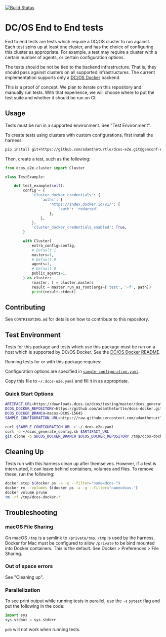 [![Build Status](https://travis-ci.org/adamtheturtle/dcos-e2e.svg?branch=master)](https://travis-ci.org/adamtheturtle/dcos-e2e)

# DC/OS End to End tests

End to end tests are tests which require a DC/OS cluster to run against.
Each test spins up at least one cluster, and has the choice of configuring this cluster as appropriate.
For example, a test may require a cluster with a certain number of agents, or certain configuration options.

The tests should be not be tied to the backend infrastructure.
That is, they should pass against clusters on all supported infrastructures.
The current implementation supports only a [DC/OS Docker](https://github.com/dcos/dcos-docker) backend.

This is a proof of concept.
We plan to iterate on this repository and manually run tests.
With that experience, we will choose where to put the test suite and whether it should be run on CI.

## Usage

Tests must be run in a supported environment.
See "Test Environment".

To create tests using clusters with custom configurations, first install the harness:

```sh
pip install git+https://github.com/adamtheturtle/dcos-e2e.git@genconf-extra
```

Then, create a test, such as the following:

```python
from dcos_e2e.cluster import Cluster

class TestExample:

    def test_example(self):
        config = {
            'cluster_docker_credentials': {
                'auths': {
                    'https://index.docker.io/v1/': {
                        'auth': 'redacted'
                    },
                },
            },
            'cluster_docker_credentials_enabled': True,
        }

        with Cluster(
            extra_config=config,
            # Default 1
            masters=1,
            # Default 0
            agents=1,
            # Default 0
            public_agents=1,
        ) as cluster:
            (master, ) = cluster.masters
            result = master.run_as_root(args=['test', '-f', path])
            print(result.stdout)
```

## Contributing

See `CONTRIBUTING.md` for details on how to contribute to this repository.

## Test Environment

Tests for this package and tests which use this package must be run on a host which is supported by DC/OS Docker.
See the [DC/OS Docker README](https://github.com/dcos/dcos-docker/blob/master/README.md).

Running tests for or with this package requires:

Configuration options are specified in [`sample-configuration.yaml`](https://raw.githubusercontent.com/adamtheturtle/dcos-e2e/master/sample-configuration.yaml).

Copy this file to `~/.dcos-e2e.yaml` and fill it in as appropriate.

### Quick Start Options

```sh
ARTIFACT_URL=https://downloads.dcos.io/dcos/testing/master/dcos_generate_config.sh
DCOS_DOCKER_REPOSITORY=https://github.com/adamtheturtle/dcos-docker.git
DCOS_DOCKER_BRANCH=macos-DCOS-15645
SAMPLE_CONFIGURATION_URL=https://raw.githubusercontent.com/adamtheturtle/dcos-e2e/master/sample-configuration.yaml

curl $SAMPLE_CONFIGURATION_URL > ~/.dcos-e2e.yaml
curl -o ~/dcos_generate_config.sh $ARTIFACT_URL
git clone -b $DCOS_DOCKER_BRANCH $DCOS_DOCKER_REPOSITORY /tmp/dcos-docker
```

## Cleaning Up

Tests run with this harness clean up after themselves.
However, if a test is interrupted, it can leave behind containers, volumes and files.
To remove these, run the following:

```sh
docker stop $(docker ps -a -q --filter="name=dcos-")
docker rm --volumes $(docker ps -a -q --filter="name=dcos-")
docker volume prune
rm -rf /tmp/dcos-docker-*
```

## Troubleshooting

### macOS File Sharing

On macOS `/tmp` is a symlink to `/private/tmp`.
`/tmp` is used by the harness.
Docker for Mac must be configured to allow `/private` to be bind mounted into Docker containers.
This is the default.
See Docker > Preferences > File Sharing.

### Out of space errors

See "Cleaning up".

### Parallelization

To see print output while running tests in parallel,
use the `-s` `pytest` flag and put the following in the code:

```python
import sys
sys.stdout = sys.stderr
```

`pdb` will not work when running tests.
